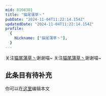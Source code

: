 ```yaml
---
mid: 8108301
title: "猫尾蒲草丶"
pubDate: "2024-11-04T11:22:14.154Z"
updatedDate: "2024-11-04T11:22:14.154Z"
profile:
  {
    Nickname: ["猫尾蒲草丶"],
  }
---
```


关注[猫尾蒲草丶](https://space.bilibili.com/8108301)谢谢喵~ 关注[猫尾蒲草丶](https://space.bilibili.com/8108301)谢谢喵~

## 此条目有待补充
你可以在[这里](https://github.com/Yuhanawa/VTuber.ICU/edit/master/src/content/v/猫尾蒲草丶/index.md)编辑本文
